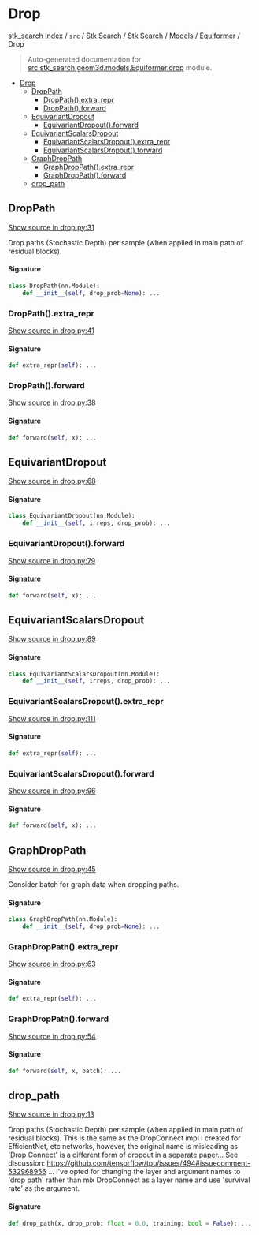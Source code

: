 # Drop

[stk_search Index](../../../../../README.md#stk_search-index) / `src` / [Stk Search](../../../index.md#stk-search) / [Stk Search](../../../index.md#stk-search) / [Models](../index.md#models) / [Equiformer](./index.md#equiformer) / Drop

> Auto-generated documentation for [src.stk_search.geom3d.models.Equiformer.drop](https://github.com/mohammedazzouzi15/STK_search/blob/main/src/stk_search/geom3d/models/Equiformer/drop.py) module.

- [Drop](#drop)
  - [DropPath](#droppath)
    - [DropPath().extra_repr](#droppath()extra_repr)
    - [DropPath().forward](#droppath()forward)
  - [EquivariantDropout](#equivariantdropout)
    - [EquivariantDropout().forward](#equivariantdropout()forward)
  - [EquivariantScalarsDropout](#equivariantscalarsdropout)
    - [EquivariantScalarsDropout().extra_repr](#equivariantscalarsdropout()extra_repr)
    - [EquivariantScalarsDropout().forward](#equivariantscalarsdropout()forward)
  - [GraphDropPath](#graphdroppath)
    - [GraphDropPath().extra_repr](#graphdroppath()extra_repr)
    - [GraphDropPath().forward](#graphdroppath()forward)
  - [drop_path](#drop_path)

## DropPath

[Show source in drop.py:31](https://github.com/mohammedazzouzi15/STK_search/blob/main/src/stk_search/geom3d/models/Equiformer/drop.py#L31)

Drop paths (Stochastic Depth) per sample  (when applied in main path of residual blocks).

#### Signature

```python
class DropPath(nn.Module):
    def __init__(self, drop_prob=None): ...
```

### DropPath().extra_repr

[Show source in drop.py:41](https://github.com/mohammedazzouzi15/STK_search/blob/main/src/stk_search/geom3d/models/Equiformer/drop.py#L41)

#### Signature

```python
def extra_repr(self): ...
```

### DropPath().forward

[Show source in drop.py:38](https://github.com/mohammedazzouzi15/STK_search/blob/main/src/stk_search/geom3d/models/Equiformer/drop.py#L38)

#### Signature

```python
def forward(self, x): ...
```



## EquivariantDropout

[Show source in drop.py:68](https://github.com/mohammedazzouzi15/STK_search/blob/main/src/stk_search/geom3d/models/Equiformer/drop.py#L68)

#### Signature

```python
class EquivariantDropout(nn.Module):
    def __init__(self, irreps, drop_prob): ...
```

### EquivariantDropout().forward

[Show source in drop.py:79](https://github.com/mohammedazzouzi15/STK_search/blob/main/src/stk_search/geom3d/models/Equiformer/drop.py#L79)

#### Signature

```python
def forward(self, x): ...
```



## EquivariantScalarsDropout

[Show source in drop.py:89](https://github.com/mohammedazzouzi15/STK_search/blob/main/src/stk_search/geom3d/models/Equiformer/drop.py#L89)

#### Signature

```python
class EquivariantScalarsDropout(nn.Module):
    def __init__(self, irreps, drop_prob): ...
```

### EquivariantScalarsDropout().extra_repr

[Show source in drop.py:111](https://github.com/mohammedazzouzi15/STK_search/blob/main/src/stk_search/geom3d/models/Equiformer/drop.py#L111)

#### Signature

```python
def extra_repr(self): ...
```

### EquivariantScalarsDropout().forward

[Show source in drop.py:96](https://github.com/mohammedazzouzi15/STK_search/blob/main/src/stk_search/geom3d/models/Equiformer/drop.py#L96)

#### Signature

```python
def forward(self, x): ...
```



## GraphDropPath

[Show source in drop.py:45](https://github.com/mohammedazzouzi15/STK_search/blob/main/src/stk_search/geom3d/models/Equiformer/drop.py#L45)

Consider batch for graph data when dropping paths.

#### Signature

```python
class GraphDropPath(nn.Module):
    def __init__(self, drop_prob=None): ...
```

### GraphDropPath().extra_repr

[Show source in drop.py:63](https://github.com/mohammedazzouzi15/STK_search/blob/main/src/stk_search/geom3d/models/Equiformer/drop.py#L63)

#### Signature

```python
def extra_repr(self): ...
```

### GraphDropPath().forward

[Show source in drop.py:54](https://github.com/mohammedazzouzi15/STK_search/blob/main/src/stk_search/geom3d/models/Equiformer/drop.py#L54)

#### Signature

```python
def forward(self, x, batch): ...
```



## drop_path

[Show source in drop.py:13](https://github.com/mohammedazzouzi15/STK_search/blob/main/src/stk_search/geom3d/models/Equiformer/drop.py#L13)

Drop paths (Stochastic Depth) per sample (when applied in main path of residual blocks).
This is the same as the DropConnect impl I created for EfficientNet, etc networks, however,
the original name is misleading as 'Drop Connect' is a different form of dropout in a separate paper...
See discussion: https://github.com/tensorflow/tpu/issues/494#issuecomment-532968956 ... I've opted for
changing the layer and argument names to 'drop path' rather than mix DropConnect as a layer name and use
'survival rate' as the argument.

#### Signature

```python
def drop_path(x, drop_prob: float = 0.0, training: bool = False): ...
```